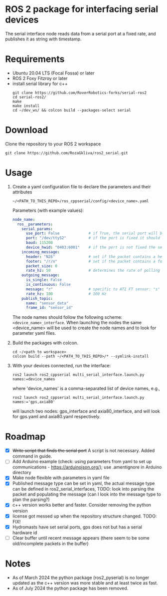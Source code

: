 # ROS 2 package for interfacing serial devices

The serial interface node reads data from a serial port at a fixed rate, and publishes it as string with timestamp.

# Requirements
- Ubuntu 20.04 LTS (Focal Fossa) or later
- ROS 2 Foxy Fitzroy or later
- install serial library for c++
    <!-- - install serial interface library (*NB! c++ seems more stable and fast*) -->
    ```
    git clone https://github.com/RoverRobotics-forks/serial-ros2
    cd serial-ros2/
    make
    make install
    cd ~/dev_ws/ && colcon build --packages-select serial
    ```
    <!-- - for python: install pyserial from PyPI 
      ```
      python3 -m pip install pyserial
      ``` -->



# Download

Clone the repository to your ROS 2 workspace

  ```
  git clone https://github.com/RozaGkliva/ros2_serial.git
  ```

# Usage

<ol>
  <li>Create a yaml configuration file to declare the parameters and their attributes

  ```
  ~/<PATH_TO_THIS_REPO>/ros_cppserial/config/<device_name>.yaml
  ```
  Parameters (with example values):
  ```yaml
  node_name:
    ros__parameters:
      serial_params:
        use_port: False             # if True, the serial port will be used to connect to a device
        port: "/dev/ttyS2"          # if the port is fixed it should be used instead of device_hwid
        baud: 115200
        device_hwid: "0403:6001"    # if the port is not fixed the serial interface node will scan the ports for a device with a specific hardware id
      incoming_message:
        header: "N26"               # set if the packet contains a header
        footer: "/r/n"              # set if the packet contains a footer
        packet_size: 0
        rate_hz: 50                 # determines the rate of polling the serial port
      outgoing_message:
        is_single: False 
        is_continuous: False
        message: "r"                # specific to ATI FT sensor: "s" for continuous reading, "r" for single reading 
        rate_hz: 100                # 100 Hz
      publish_topic:
        name: "sensor_data"
        frame_id: "sensor_id"
  ```

  The node names should follow the following scheme: `<device_name>_interface`. When launching the nodes the same <device_name> will be used to create the node names and to look for parameter yaml files.

  <!-- to find the port of your device you can run
  ```
  python3 -m serial.tools.list_ports -v
  ``` -->
  </li>

  <!-- <li> Edit the launch file
  
  ```
   ~/<path to ros2_serial>/ros2_cppserial/launch/serial_interface.launch.py
  ```
  </li> -->

  <li>Build the packages with colcon.

  ```
  cd ~/<path to workspace>
  colcon build --path ~/<PATH_TO_THIS_REPO>/* --symlink-install
  ```
 </li>

  <li>

  With your devices connected, run the interface:
  ```
  ros2 launch ros2_cppserial multi_serial_interface.launch.py names:=device_names
  ```
  where 'device_names' is a comma-separated list of device names, e.g., 
  ```
  ros2 launch ros2_cppserial multi_serial_interface.launch.py names:='gps,axia80'
  ```
  will launch two nodes: gps_interface and axia80_interface, and will look for gps.yaml and axia80.yaml respectively.
  

  </li>
</ol>

# Roadmap
- [x] ~~Write script that finds the serial port~~ A script is not necessary. Added command in guide.
- [ ] Add Arduino example (check: using parameters from yaml to set up communications - https://arduinojson.org/); use .amentignore in Arduino directory
- [x] Make node flexible with parameters in yaml file
- [x] Published message type can be set in yaml, the actual message type can be defined in ros2_serial_interfaces, TODO: look into parsing the packet and populating the message (can I look into the message type to plan the parsing?)
- [x] c++ version works better and faster. Consider removing the python version
- [x] license got messed up when the repository structure changed. TODO: FIX!
- [x] Hydromasts have set serial ports, gps does not but has a serial hardware id
- [ ] Clear buffer until recent message appears (there seem to be some old/incomplete packets in the buffer)

# Notes
- As of March 2024 the python package (ros2_pyserial) is no longer updated as the c++ version was more stable and at least twice as fast. 
- As of July 2024 the python package has been removed.
